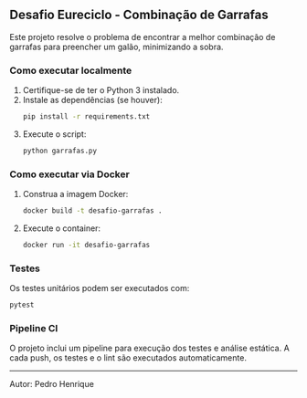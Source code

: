 ## Desafio Eureciclo - Combinação de Garrafas

Este projeto resolve o problema de encontrar a melhor combinação de garrafas para preencher um galão, minimizando a sobra.

### Como executar localmente

1. Certifique-se de ter o Python 3 instalado.
2. Instale as dependências (se houver):
   ```bash
   pip install -r requirements.txt
   ```
3. Execute o script:
   ```bash
   python garrafas.py
   ```

### Como executar via Docker

1. Construa a imagem Docker:
   ```bash
   docker build -t desafio-garrafas .
   ```
2. Execute o container:
   ```bash
   docker run -it desafio-garrafas
   ```

### Testes

Os testes unitários podem ser executados com:
```bash
pytest
```

### Pipeline CI

O projeto inclui um pipeline para execução dos testes e análise estática. A cada push, os testes e o lint são executados automaticamente.

---
Autor: Pedro Henrique
